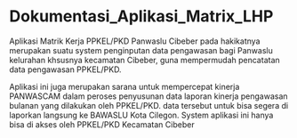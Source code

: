 # Dokumentasi_Aplikasi_Matrix_LHP
Aplikasi Matrik Kerja PPKEL/PKD Panwaslu Cibeber pada hakikatnya merupakan suatu 
system penginputan data pengawasan bagi Panwaslu kelurahan khsusnya kecamatan 
Cibeber, guna mempermudah pencatatan data pengawasan PPKEL/PKD. 

Aplikasi ini juga merupakan sarana untuk mempercepat kinerja PANWASCAM dalam 
peroses penyusunan data laporan kinerja pengawasan bulanan yang dilakukan oleh 
PPKEL/PKD. data tersebut untuk bisa segera di laporkan langsung ke BAWASLU Kota 
Cilegon. System aplikasi ini hanya bisa di akses oleh PPKEL/PKD Kecamatan Cibeber
